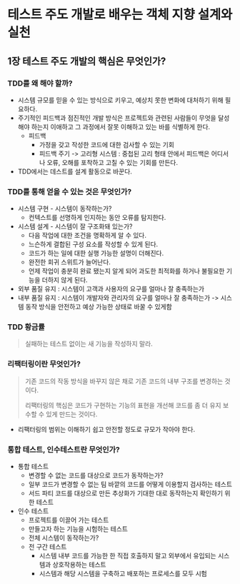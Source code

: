 # 테스트 주도 개발로 배우는 객체 지향 설계와 실천

## 1장 테스트 주도 개발의 핵심은 무엇인가?

###   TDD를 왜 해야 할까?

- 시스템 규모를 믿을 수 있는 방식으로 키우고, 예상치 못한 변화에 대처하기 위해 필요하다.
- 주기적인 피드백과 점진적인 개발 방식은 프로젝트와 관련된 사람들이 무엇을 달성해야 하는지 이애하고 그 과정에서 잘못 이해하고 있는 바를 식별하게 한다. 
  - 피드백
    - 가정을 갖고 작성한 코드에 대한 검사할 수 있는 기회 
    - 피드백 주기 -> 고리형 시스템 : 중첩된 고리 형태 안에서 피드백은 어디서나 오류, 오해를 포착하고 고칠 수 있는 기회를 만든다.
- TDD에서는 데스트를 설계 활동으로 바꾼다.

### TDD를 통해 얻을 수 있는 것은 무엇인가?

* 시스템 구현 - 시스템이 동작하는가?	
  * 컨텍스트를 선명하게 인지하는 동안 오류를 탐지한다.
* 시스템 설계 - 시스템이 잘 구조화돼 있는가?
  * 다음 작업에 대한 조건을 명확하게 알 수 있다.
  * 느슨하게 결합된 구성 요소를 작성할 수 있게 된다.
  * 코드가 하는 일에 대한 실행 가능한 설명이 더해진다. 
  * 완전한 회귀 스위트가 늘어난다.
  * 언제 작업이 충분히 완료 됐는지 알게 되어 과도한 최적화를 하거나 불필요한 기능을 더하지 않게 된다. 
* 외부 품질 유지 : 시스템이 고객과 사용자의 요구를 얼마나 잘 충족하는가 
* 내부 품질 유지 : 시스템이 개발자와 관리자의 요구를 얼마나 잘 충족하는가 -> 시스템 동작 방식을 안전하고 예상 가능한 상태로 바꿀 수 있게함

### TDD 황금률

> 실패하는 테스트 없이는 새 기능을 작성하지 말라.

### 리팩터링이란 무엇인가?

> 기존 코드의 작동 방식을 바꾸지 않은 채로 기존 코드의 내부 구조를 변경하는 것이다.
>
> 리팩터링의 핵심은 코드가 구현하는 기능의 표현을 개선해 코드를 좀 더 유지 보수할 수 있게 만드는 것이다.

* 리팩터링의 범위는 이해하기 쉽고 안전할 정도로 규모가 작아야 한다.

### 통합 테스트, 인수테스트란 무엇인가?

* 통합 테스트 
  * 변경할 수 없는 코드를 대상으로 코드가 동작하는가?
  * 일부 코드가 변경할 수 없는 팀 바깥의 코드를 어떻게 이용할지 검사하는 테스트 
  * 서드 파티 코드를 대상으로 만든 추상화가 기대한 대로 동작하는지 확인하기 위한 테스트 
* 인수 테스트
  * 프로젝트를 이끌어 가는 테스트 
  * 만들고자 하는 기능을 시험하는 테스트 
  * 전체 시스템이 동작하는가?
  * 전 구간 테스트 
    * 시스템 내부 코드를 가능한 한 직접 호출하지 말고 외부에서 유입되는 시스템과 상호작용하는 테스트
    * 시스템과 해당 시스템을 구축하고 배포하는 프로세스를 모두 시험



